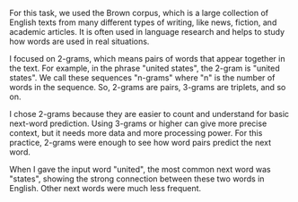 
For this task, we used the Brown corpus, which is a large collection of English texts from many different types of writing, like news, fiction, and academic articles. It is often used in language research and helps to study how words are used in real situations.

I focused on 2-grams, which means pairs of words that appear together in the text. For example, in the phrase "united states", the 2-gram is "united states". We call these sequences "n-grams" where "n" is the number of words in the sequence. So, 2-grams are pairs, 3-grams are triplets, and so on.

I chose 2-grams because they are easier to count and understand for basic next-word prediction. Using 3-grams or higher can give more precise context, but it needs more data and more processing power. For this practice, 2-grams were enough to see how word pairs predict the next word.

When I gave the input word "united", the most common next word was "states", showing the strong connection between these two words in English. Other next words were much less frequent.

